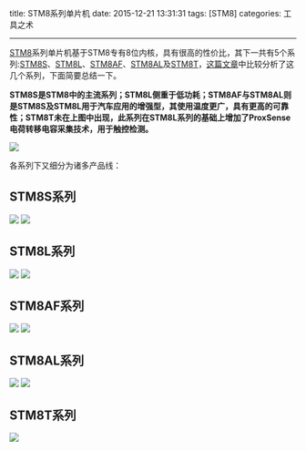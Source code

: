 title: STM8系列单片机
date: 2015-12-21 13:31:31
tags: [STM8]
categories: 工具之术

---

[STM8](http://www.st.com/web/en/catalog/mmc/FM141/SC1244)系列单片机基于STM8专有8位内核，具有很高的性价比，其下一共有5个系列:[STM8S](http://www.st.com/st-web-ui/active/en/home/catalog/mmc/SC1244/SS1010)、[STM8L](http://www.st.com/st-web-ui/active/en/home/catalog/mmc/SC1244/SS1336)、[STM8AF](http://www.st.com/st-web-ui/active/en/home/catalog/mmc/SC1244/SS1583)、[STM8AL](http://www.st.com/st-web-ui/active/en/home/catalog/mmc/SC1244/SS1584)及[STM8T](http://www.st.com/st-web-ui/active/en/home/catalog/mmc/FM141/SC1244/SS1598)，[这篇文章](http://www.eccn.com/theme/2015/smarthome/ArticleShow.html?pid=2014100910359313)中比较分析了这几个系列，下面简要总结一下。

**STM8S是STM8中的主流系列；STM8L侧重于低功耗；STM8AF与STM8AL则是STM8S及STM8L用于汽车应用的增强型，其使用温度更广，具有更高的可靠性；STM8T未在上图中出现，此系列在STM8L系列的基础上增加了ProxSense电荷转移电容采集技术，用于触控检测。**

<!--more-->

![](https://pic.gaomf.store/STM8STM8_SC1244.jpg)

各系列下又细分为诸多产品线：

## **STM8S系列**
![](https://pic.gaomf.store/STM8STM8S003005007%20Value%20Line_LN2.jpg)
![](https://pic.gaomf.store/STM8STM8S_series_SS1010.jpg)

## **STM8L系列**
![](https://pic.gaomf.store/STM8STM8L051052_Value_Line_LN1798.jpg)
![](https://pic.gaomf.store/STM8STM8L_series_SS1336.jpg)

## **STM8AF系列**
![](https://pic.gaomf.store/STM8STM8AF52_line_LN1543.jpg)
![](https://pic.gaomf.store/STM8STM8AF_series_SS1583.jpg)

## **STM8AL系列**
![](https://pic.gaomf.store/STM8STM8AL31_line_LN3.jpg)
![](https://pic.gaomf.store/STM8STM8AL_series_SS1584.jpg)

## **STM8T系列**
![](https://pic.gaomf.store/STM8STM8T_series_SS1598.jpg)

